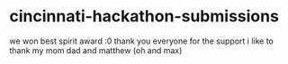 # cincinnati-hackathon-submissions
we won best spirit award :0 thank you everyone for the support i like to thank my mom dad and matthew (oh and max)
